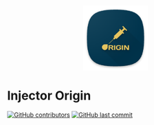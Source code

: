 <p align="center">
  <img src="images/app-icon.png" style="width: 30%;" />
</p>

# Injector Origin
[![GitHub contributors](https://img.shields.io/github/contributors/injector-origin/injector-origin.github.io)](https://github.com/injector-origin/injector-origin.github.io/graphs/contributors)
[![GitHub last commit](https://img.shields.io/github/last-commit/injector-origin/injector-origin.github.io)](https://github.com/injector-origin/injector-origin.github.io/commits/)
